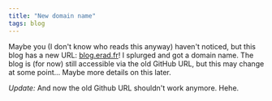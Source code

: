 ```yaml
---
title: "New domain name"
tags: blog
---
```


Maybe you (I don't know who reads this anyway) haven't noticed, but this blog has a new URL: [blog.erad.fr](https://blog.erad.fr)! I splurged and got a domain name. The blog is (for now) still accessible via the old GitHub URL, but this may change at some point... Maybe more details on this later.

*Update:* And now the old Github URL shouldn't work anymore. Hehe.
